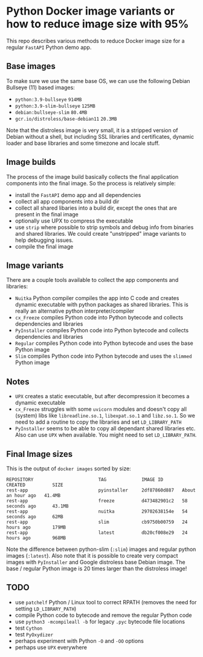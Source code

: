 # Python Docker image variants or how to reduce image size with 95%
This repo describes various methods to reduce Docker image size for a regular `FastAPI` Python demo app.

## Base images
To make sure we use the same base OS, we can use the following Debian Bullseye (11) based images:
* `python:3.9-bullseye` `914MB`
* `python:3.9-slim-bullseye` `125MB`
* `debian:bullseye-slim` `80.4MB`
* `gcr.io/distroless/base-debian11` `20.3MB`

Note that the distroless image is very small, it is a stripped version of Debian without a shell,
but including SSL libraries and certificates, dynamic loader and base libraries and some timezone and
locale stuff.

## Image builds
The process of the image build basically collects the final application components into the final image.
So the process is relatively simple:
* install the `FastAPI` demo app and all dependencies
* collect all app components into a build dir
* collect all shared libaries into a build dir, except the ones that are present in the final image
* optionally use UPX to compress the executable
* use `strip` where possible to strip symbols and debug info from binaries and shared libraries. We could create
"unstripped" image variants to help debugging issues.
* compile the final image

## Image variants
There are a couple tools available to collect the app components and libraries:
* `Nuitka` Python compiler compiles the app into C code and creates dynamic executable with python packages as shared
libraries. This is really an alternative python interpreter/compiler
* `cx_Freeze` compiles Python code into Python bytecode and collects dependencies and libraries
* `PyInstaller` compiles Python code into Python bytecode and collects dependencies and libraries
* `Regular` compiles Python code into Python bytecode and uses the base Python image
* `Slim` compiles Python code into Python bytecode and uses the `slimmed` Python image

## Notes
* `UPX` creates a static executable, but after decompression it becomes a dynamic
executable
* `cx_Freeze` struggles with some `uvicorn` modules and doesn't copy all (system)
libs like `libreadline.so.1`, `libexpat.so.1` and `libz.so.1`. So we need to add
a routine to copy the libraries and set `LD_LIBRARY_PATH`
* `PyInstaller` seems to be able to copy all dependant shared libraries etc. Also
can use `UPX` when available. You might need to set `LD_LIBRARY_PATH`.

## Final Image sizes
This is the output of `docker images` sorted by size:
```
REPOSITORY                        TAG             IMAGE ID       CREATED          SIZE
rest-app                          pyinstaller     2df87860d887   About an hour ago   41.4MB
rest-app                          freeze          d473482901c2   58 seconds ago      43.1MB
rest-app                          nuitka          29702638154e   54 seconds ago      62MB
rest-app                          slim            cb9750b00759   24 hours ago        179MB
rest-app                          latest          db20cf008e29   24 hours ago        968MB
```
Note the difference between python-slim (`:slim`) images and regular python
images (`:latest`).
Also note that it is possible to create very compact images with `PyInstaller` and
Google distroless base Debian image. The base / regular Python image is 20 times larger than
the distroless image!

## TODO
* use `patchelf` Python / Linux tool to correct RPATH (removes the need for setting `LD_LIBRARY_PATH`)
* compile Python code to bytecode and remove the regular Python code
* use `python3 -mcompileall -b` for legacy `.pyc` bytecode file locations
* test `Cython`
* test `PyOxydizer`
* perhaps experiment with Python `-O` and `-OO` options
* perhaps use `UPX` everywhere
